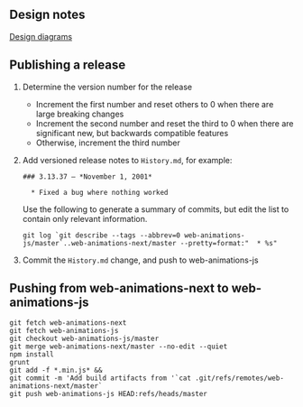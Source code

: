 ## Design notes

[Design diagrams](https://drive.google.com/folderview?id=0B9rpPoIDv3vTNlZxOVp6a2tNa1E&usp=sharing)


## Publishing a release

1.  Determine the version number for the release

    * Increment the first number and reset others to 0 when there are large breaking changes
    * Increment the second number and reset the third to 0 when there are significant new, but backwards compatible features
    * Otherwise, increment the third number

2.  Add versioned release notes to `History.md`, for example:

        ### 3.13.37 — *November 1, 2001*

          * Fixed a bug where nothing worked

    Use the following to generate a summary of commits, but edit the list to contain only
    relevant information.

        git log `git describe --tags --abbrev=0 web-animations-js/master`..web-animations-next/master --pretty=format:"  * %s"

3.  Commit the `History.md` change, and push to web-animations-js

## Pushing from web-animations-next to web-animations-js

    git fetch web-animations-next
    git fetch web-animations-js
    git checkout web-animations-js/master
    git merge web-animations-next/master --no-edit --quiet
    npm install
    grunt
    git add -f *.min.js* &&
    git commit -m 'Add build artifacts from '`cat .git/refs/remotes/web-animations-next/master`
    git push web-animations-js HEAD:refs/heads/master